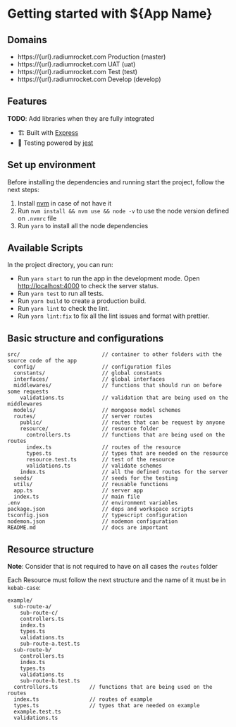 # Getting started with ${App Name}

## Domains

- https://{url}.radiumrocket.com Production (master)
- https://{url}.radiumrocket.com UAT (uat)
- https://{url}.radiumrocket.com Test (test)
- https://{url}.radiumrocket.com Develop (develop)

## Features

**TODO**: Add libraries when they are fully integrated

- 🏗 Built with [Express](http://expressjs.com/)
- 🚨 Testing powered by [jest](https://jestjs.io/docs/getting-started)

## Set up environment

Before installing the dependencies and running start the project, follow the next steps:

1. Install [nvm](https://github.com/nvm-sh/nvm#installing-and-updating) in case of not have it
2. Run `nvm install && nvm use && node -v` to use the node version defined on `.nvmrc` file
3. Run `yarn` to install all the node dependencies

## Available Scripts

In the project directory, you can run:

- Run `yarn start` to run the app in the development mode. Open [http://localhost:4000](http://localhost:4000) to check the server status.
- Run `yarn test` to run all tests.
- Run `yarn build` to create a production build.
- Run `yarn lint` to check the lint.
- Run `yarn lint:fix` to fix all the lint issues and format with prettier.

## Basic structure and configurations

```
src/                          // container to other folders with the source code of the app
  config/                     // configuration files
  constants/                  // global constants
  interfaces/                 // global interfaces
  middlewares/                // functions that should run on before some requests
    validations.ts            // validation that are being used on the middlewares
  models/                     // mongoose model schemes
  routes/                     // server routes
    public/                   // routes that can be request by anyone
    resource/                 // resource folder
      controllers.ts          // functions that are being used on the routes
      index.ts                // routes of the resource
      types.ts                // types that are needed on the resource
      resource.test.ts        // test of the resource
      validations.ts          // validate schemes
    index.ts                  // all the defined routes for the server
  seeds/                      // seeds for the testing
  utils/                      // reusable functions
  app.ts                      // server app
  index.ts                    // main file
.env                          // environment variables
package.json                  // deps and workspace scripts
tsconfig.json                 // typescript configuration
nodemon.json                  // nodemon configuration
README.md                     // docs are important
```

## Resource structure

**Note**: Consider that is not required to have on all cases the `routes` folder

Each Resource must follow the next structure and the name of it must be in `kebab-case`:

```
example/
  sub-route-a/
    sub-route-c/
    controllers.ts
    index.ts
    types.ts
    validations.ts
    sub-route-a.test.ts
  sub-route-b/
    controllers.ts
    index.ts
    types.ts
    validations.ts
    sub-route-b.test.ts
  controllers.ts          // functions that are being used on the routes
  index.ts                // routes of example
  types.ts                // types that are needed on example
  example.test.ts
  validations.ts
```
